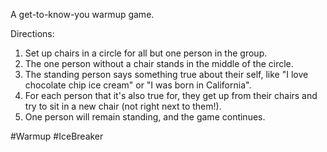 A get-to-know-you warmup game.

Directions:
1. Set up chairs in a circle for all but one person in the group.
2. The one person without a chair stands in the middle of the circle.
3. The standing person says something true about their self, like "I love chocolate chip ice cream" or "I was born in California".
4. For each person that it's also true for, they get up from their chairs and try to sit in a new chair (not right next to them!).
5. One person will remain standing, and the game continues.

#Warmup #IceBreaker